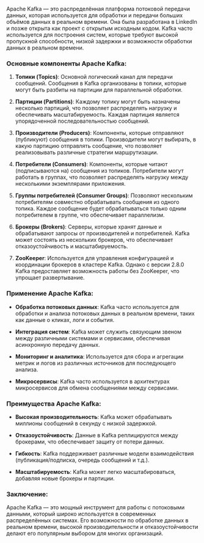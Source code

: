 
Apache Kafka — это распределённая платформа потоковой передачи данных, которая используется для обработки и передачи больших объёмов данных в реальном времени. Она была разработана в LinkedIn и позже открыта как проект с открытым исходным кодом. Kafka часто используется для построения систем, которые требуют высокой пропускной способности, низкой задержки и возможности обработки данных в реальном времени.

### Основные компоненты Apache Kafka:

1. **Топики (Topics)**: Основной логический канал для передачи сообщений. Сообщения в Kafka организованы в топики, которые могут быть разбиты на партиции для параллельной обработки.

2. **Партиции (Partitions)**: Каждому топику могут быть назначены несколько партиций, что позволяет распределять нагрузку и обеспечивать масштабируемость. Каждая партиция является упорядоченной последовательностью сообщений.

3. **Производители (Producers)**: Компоненты, которые отправляют (публикуют) сообщения в топики. Производители могут выбирать, в какую партицию отправлять сообщение, что позволяет реализовывать различные стратегии маршрутизации.

4. **Потребители (Consumers)**: Компоненты, которые читают (подписываются на) сообщения из топиков. Потребители могут работать в группах, что позволяет распределять нагрузку между несколькими экземплярами приложения.

5. **Группы потребителей (Consumer Groups)**: Позволяют нескольким потребителям совместно обрабатывать сообщения из одного топика. Каждое сообщение будет обрабатываться только одним потребителем в группе, что обеспечивает параллелизм.

6. **Брокеры (Brokers)**: Серверы, которые хранят данные и обрабатывают запросы от производителей и потребителей. Kafka может состоять из нескольких брокеров, что обеспечивает отказоустойчивость и масштабируемость.

7. **ZooKeeper**: Используется для управления конфигурацией и координации брокеров в кластере Kafka. Однако с версии 2.8.0 Kafka предоставляет возможность работы без ZooKeeper, что упрощает развертывание.

### Применение Apache Kafka:

- **Обработка потоковых данных**: Kafka часто используется для обработки и анализа потоковых данных в реальном времени, таких как данные о кликах, логи и события.

- **Интеграция систем**: Kafka может служить связующим звеном между различными системами и сервисами, обеспечивая асинхронную передачу данных.

- **Мониторинг и аналитика**: Используется для сбора и агрегации метрик и логов из различных источников для последующего анализа.

- **Микросервисы**: Kafka часто используется в архитектурах микросервисов для обмена сообщениями между сервисами.

### Преимущества Apache Kafka:

- **Высокая производительность**: Kafka может обрабатывать миллионы сообщений в секунду с низкой задержкой.

- **Отказоустойчивость**: Данные в Kafka реплицируются между брокерами, что обеспечивает защиту от потери данных.

- **Гибкость**: Kafka поддерживает различные модели взаимодействия (публикация/подписка, очередь сообщений и т.д.).

- **Масштабируемость**: Kafka может легко масштабироваться, добавляя новые брокеры и партиции.

### Заключение:

Apache Kafka — это мощный инструмент для работы с потоковыми данными, который широко используется в современных распределённых системах. Его возможности по обработке данных в реальном времени, высокой производительности и отказоустойчивости делают его популярным выбором для многих организаций.